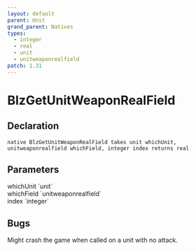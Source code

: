 ```yaml
---
layout: default
parent: Unit
grand_parent: Natives
types:
  - integer
  - real
  - unit
  - unitweaponrealfield
patch: 1.31
---
```


# BlzGetUnitWeaponRealField

## Declaration

```
native BlzGetUnitWeaponRealField takes unit whichUnit, unitweaponrealfield whichField, integer index returns real
```

## Parameters
<dl>
  <dt>whichUnit `unit`</dt>
  <dd></dd>

  <dt>whichField `unitweaponrealfield`</dt>
  <dd></dd>

  <dt>index `integer`</dt>
  <dd></dd>
</dl>

## Bugs 
Might crash the game when called on a unit with no attack.